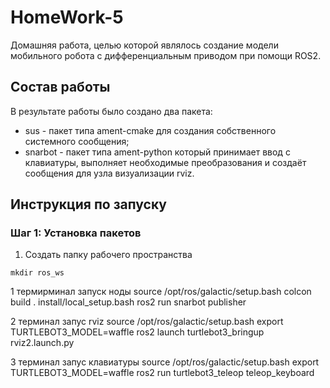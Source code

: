 # HomeWork-5
Домашняя работа, целью которой являлось создание модели мобильного робота с дифференциальным приводом при помощи ROS2.

## Состав работы
В результате работы было создано два пакета:
* sus - пакет типа ament-cmake для создания собственного системного сообщения;
* snarbot - пакет типа ament-python который принимает ввод с клавиатуры, выполняет необходимые преобразования и создаёт сообщения для узла визуализации rviz.

## Инструкция по запуску
### Шаг 1: Установка пакетов
1. Создать папку рабочего пространства
```
mkdir ros_ws
```
1 термирминал запуск ноды
source /opt/ros/galactic/setup.bash
colcon build
. install/local_setup.bash 
ros2 run snarbot publisher 

2 терминал запус rviz
source /opt/ros/galactic/setup.bash
export TURTLEBOT3_MODEL=waffle
ros2 launch turtlebot3_bringup rviz2.launch.py 

3 терминал запус клавиатуры
source /opt/ros/galactic/setup.bash
export TURTLEBOT3_MODEL=waffle
ros2 run turtlebot3_teleop teleop_keyboard 
